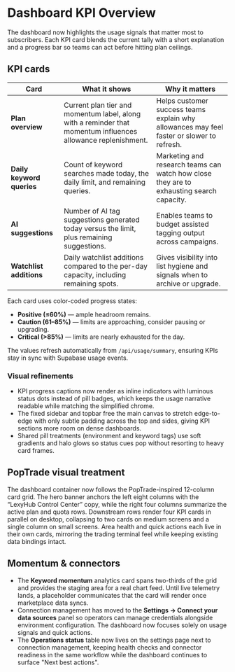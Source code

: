 # Dashboard KPI Overview

The dashboard now highlights the usage signals that matter most to subscribers. Each KPI card blends the current tally with a short explanation and a progress bar so teams can act before hitting plan ceilings.

## KPI cards

| Card | What it shows | Why it matters |
| ---- | -------------- | -------------- |
| **Plan overview** | Current plan tier and momentum label, along with a reminder that momentum influences allowance replenishment. | Helps customer success teams explain why allowances may feel faster or slower to refresh. |
| **Daily keyword queries** | Count of keyword searches made today, the daily limit, and remaining queries. | Marketing and research teams can watch how close they are to exhausting search capacity. |
| **AI suggestions** | Number of AI tag suggestions generated today versus the limit, plus remaining suggestions. | Enables teams to budget assisted tagging output across campaigns. |
| **Watchlist additions** | Daily watchlist additions compared to the per-day capacity, including remaining spots. | Gives visibility into list hygiene and signals when to archive or upgrade. |

Each card uses color-coded progress states:

- **Positive (≤60%)** — ample headroom remains.
- **Caution (61–85%)** — limits are approaching, consider pausing or upgrading.
- **Critical (>85%)** — limits are nearly exhausted for the day.

The values refresh automatically from `/api/usage/summary`, ensuring KPIs stay in sync with Supabase usage events.

### Visual refinements

- KPI progress captions now render as inline indicators with luminous status dots instead of pill badges, which keeps the usage narrative readable while matching the simplified chrome.
- The fixed sidebar and topbar free the main canvas to stretch edge-to-edge with only subtle padding across the top and sides, giving KPI sections more room on dense dashboards.
- Shared pill treatments (environment and keyword tags) use soft gradients and halo glows so status cues pop without resorting to heavy card frames.

## PopTrade visual treatment

The dashboard container now follows the PopTrade-inspired 12-column card grid. The hero banner anchors the left eight columns with the “LexyHub Control Center” copy, while the right four columns summarize the active plan and quota rows. Downstream rows render four KPI cards in parallel on desktop, collapsing to two cards on medium screens and a single column on small screens. Area health and quick actions each live in their own cards, mirroring the trading terminal feel while keeping existing data bindings intact.

## Momentum & connectors

- The **Keyword momentum** analytics card spans two-thirds of the grid and provides the staging area for a real chart feed. Until live telemetry lands, a placeholder communicates that the card will render once marketplace data syncs.
- Connection management has moved to the **Settings → Connect your data sources** panel so operators can manage credentials alongside environment configuration. The dashboard now focuses solely on usage signals and quick actions.
- The **Operations status** table now lives on the settings page next to connection management, keeping health checks and connector readiness in the same workflow while the dashboard continues to surface "Next best actions".
